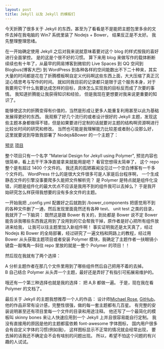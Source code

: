```yaml
---
layout: post
title: Jekyll 以及 Jekyll 的模板们
---
```


今天折腾了很多关于 Jekyll 的东西，甚至为了看看是不是能把主题包里多余的文件去掉在我电脑的 Win7 系统里装了 Nodejs + Bower， 结果反正是不太好。 我先整理整理思绪。

在一开始确定使用 Jekyll 之后对我来说就意味着要对这个 blog 的样式按我的喜好进行全面掌控。 是的这是个很不好的习惯。 算下来用 blog 来做写作的载体断断续续也有十年了，从最早的网易博客到微软的 Live Spaces 到 QQ 空间到 Blogbus(博客大巴) 到 WordPress 到各种各样的空间能数出不下二十种来，其实大量的时间都是花在了折腾模板啊自定义代码啊这些东西上面，大大压缩了真正沉淀心情思考与写作的时间。 就如同我目前的记录都只是限于这个服务本身，对于我要用它干什么我要达成怎样的目标，具体怎么实现我的目标反而成了次要的事情。 我知道折腾能让我获得知识和经验， 但是我现在更想要对我来说更重要的知识了。

能够使这次的折腾变得有价值的，当然是形成让更多人能重复利用甚至以此为基础发展得更好的东西。 我观察了好几个流行的或者设计很好的 Jekyll 主题，发现这些主题本身都做得不错，但是如果要进行定制的话就要对主题的结构啊资源啊进行比较长时间的研究和修改。 当然也可能是我理解能力比较差或者耐心没那么好， 这里就要说到导致我部署了 Nodejs&Bower 的一个主题了：

[预览](http://charbelrami.github.io/material-jekyll)
[项目](https://github.com/charbelrami/material-jekyll)

整个项目只有一个名字 "Material Design for Jekyll using Polymer", 预览内容也很简单，看上去干干净净直接拿来就能用是吧？ 看官您想得太简单了， 这个 repo 整个是有超过 1400 个文件的。 我还真的孤陋寡闻没见过一个空白博客有一千多个文件的。 WordPress 什么的是很大文件很多可是人家是后台程序啊， 一个生成静态文件的引擎没事要爬多久能把文件解析完？ 是 Polymer 是特点就是组件化没错，问题是组件化的最大优点不应该是我用不到的组件我可以去掉么？ 于是我开始研究怎么样获得我想要的没有多余文件的主题。

一开始我把 _config.yml 配置好之后就跑到 /bower_components 把感觉用不到的各种文件删了一通，然后发现里面竟然还有各种 test、 unit test 之类的目录，我就开了一下脑洞： 既然这是跟 Bower 有关的，到处都是 Bower 说不定 Bower 能告诉我哪些东西我这用到了没用到的它会帮我干掉，原作者是好心把所有组件放进来给我， 让我可以往主题里加入新组件啊！ 事实证明我还是太天真了，经过 Nodejs 和 Bower 的全局部署，经过研究了一遍文档和网路上的教程，经过用 Bower 从头获取主题项目或者安装 Polymer 模块，我确定了主题作者一扶眼镜小键盘一敲嘴角一斜往 repo 里放的就是一整个 Polymer 的项目！！

然后现在我就有了两个选择： 

A 分析主题作者在那几个文件里用到了哪些组件然后自己把用不着的去掉。  
B 自己结合 Polymer 从头弄一个主题，最好还是弄好了有指引可拓展易维护的。

哦还有一个第三种选择也就是我的选择： 把 A,B 都做一遍。 于是，现在我在看 Polymer 的文档了。

最后关于 Jekyll 的主题我想推荐一个人的作品： 设计师[Michael Rose](http://mademistakes.com/), [GitHub](https://github.com/mmistakes)。 他的作品非常有设计感，完整性很强，做的每一套主题都有几百星。 有完整的安装说明甚至还有项目里每一个文件的目录和用途注释。 他还写了一个最简化的模板叫 skinny bones 来让人快速应用到一个 Jekyll 上并且很容易能自行定制。 我没有直接用的原因是他的主题都蛮依赖 font-awesome 字体图标， 国内用户很多会有自定义字体的习惯(例如我)， 这样图标显示不正常的情况就会经常出现， 要去掉的话我还不确定会不会有啥别的问题出现。 所以，希望不怕这个问题的有兴趣的人试试。
